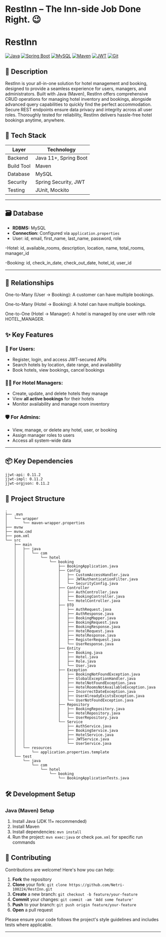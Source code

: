 # RestInn – The Inn-side Job Done Right. 😉

# RestInn

[![Java](https://img.shields.io/badge/Java-17-blue?logo=java&logoColor=white)](https://www.oracle.com/java/)
[![Spring Boot](https://img.shields.io/badge/Spring_Boot-3.5.6-green?logo=spring&logoColor=white)](https://spring.io/projects/spring-boot)
[![MySQL](https://img.shields.io/badge/MySQL-8.0-blue?logo=mysql&logoColor=white)](https://www.mysql.com/)
[![Maven](https://img.shields.io/badge/Maven-3.8.6-red?logo=apachemaven&logoColor=white)](https://maven.apache.org/)
[![JWT](https://img.shields.io/badge/JWT-json_web_token-orange?logo=json-web-tokens&logoColor=white)](https://jwt.io/)
[![Git](https://img.shields.io/badge/Git-F05032?logo=git&logoColor=white)](https://git-scm.com/)


## 📝 Description

RestInn is your all-in-one solution for hotel management and booking, designed to provide a seamless experience for users, managers, and administrators. Built with Java (Maven), RestInn offers comprehensive CRUD operations for managing hotel inventory and bookings, alongside advanced query capabilities to quickly find the perfect accommodation. Secure REST endpoints ensure data privacy and integrity across all user roles. Thoroughly tested for reliability, RestInn delivers hassle-free hotel bookings anytime, anywhere.


## 🚀 Tech Stack

| Layer         | Technology             |
|---------------|-------------------------|
| Backend       | Java 11+, Spring Boot   |
| Build Tool    | Maven                   |
| Database      | MySQL                   |
| Security      | Spring Security, JWT    |
| Testing       | JUnit, Mockito          |

---

## 🗃️ Database

- **RDBMS:** MySQL
- **Connection:** Configured via `application.properties`
- User: id, email, first_name, last_name, password, role

-Hotel: id, available_rooms, description, location, name, total_rooms, manager_id

-Booking: id, check_in_date, check_out_date, hotel_id, user_id

---
## 🔗 Relationships

One-to-Many (User → Booking): A customer can have multiple bookings.

One-to-Many (Hotel → Booking): A hotel can have multiple bookings.

One-to-One (Hotel → Manager): A hotel is managed by one user with role HOTEL_MANAGER.


## ✨ Key Features

### 👤 For Users:
- Register, login, and access JWT-secured APIs
- Search hotels by location, date range, and availability
- Book hotels, view bookings, cancel bookings

### 🧑‍💼 For Hotel Managers:
- Create, update, and delete hotels they manage
- View **all active bookings** for their hotels
- Monitor availability and manage room inventory

### 🛡️ For Admins:
- View, manage, or delete any hotel, user, or booking
- Assign manager roles to users
- Access all system-wide data

---

## 📦 Key Dependencies

```
jjwt-api: 0.11.2
jjwt-impl: 0.11.2
jjwt-orgjson: 0.11.2
```

## 📁 Project Structure

```
.
├── .mvn
│   └── wrapper
│       └── maven-wrapper.properties
├── mvnw
├── mvnw.cmd
├── pom.xml
└── src
    ├── main
    │   ├── java
    │   │   └── com
    │   │       └── hotel
    │   │           └── booking
    │   │               ├── BookingApplication.java
    │   │               ├── Config
    │   │               │   ├── CustomAccessHandler.java
    │   │               │   ├── JWTAuthenticationFilter.java
    │   │               │   └── SecurityConfig.java
    │   │               ├── Controller
    │   │               │   ├── AuthController.java
    │   │               │   ├── BookingController.java
    │   │               │   └── HotelController.java
    │   │               ├── DTO
    │   │               │   ├── AuthRequest.java
    │   │               │   ├── AuthResponse.java
    │   │               │   ├── BookingMapper.java
    │   │               │   ├── BookingRequest.java
    │   │               │   ├── BookingResponse.java
    │   │               │   ├── HotelRequest.java
    │   │               │   ├── HotelResponse.java
    │   │               │   ├── RegisterRequest.java
    │   │               │   └── UserResponse.java
    │   │               ├── Entity
    │   │               │   ├── Booking.java
    │   │               │   ├── Hotel.java
    │   │               │   ├── Role.java
    │   │               │   └── User.java
    │   │               ├── Exception
    │   │               │   ├── BookingNotFoundException.java
    │   │               │   ├── GlobalExceptionHandler.java
    │   │               │   ├── HotelNotFoundException.java
    │   │               │   ├── HotelRoomsNotAvailableException.java
    │   │               │   ├── IncorrectDateException.java
    │   │               │   ├── UserAlreadyExistsException.java
    │   │               │   └── UserNotFoundException.java
    │   │               ├── Repository
    │   │               │   ├── BookingRepository.java
    │   │               │   ├── HotelRepository.java
    │   │               │   └── UserRepository.java
    │   │               └── Service
    │   │                   ├── AuthService.java
    │   │                   ├── BookingService.java
    │   │                   ├── HotelService.java
    │   │                   ├── JWTService.java
    │   │                   └── UserService.java
    │   └── resources
    │       └── application.properties.template
    └── test
        └── java
            └── com
                └── hotel
                    └── booking
                        └── BookingApplicationTests.java
```

## 🛠️ Development Setup

### Java (Maven) Setup
1. Install Java (JDK 11+ recommended)
2. Install Maven
3. Install dependencies: `mvn install`
4. Run the project: `mvn exec:java` or check `pom.xml` for specific run commands


## 👥 Contributing

Contributions are welcome! Here's how you can help:

1. **Fork** the repository
2. **Clone** your fork: `git clone https://github.com/Netri-100224/RestInn.git`
3. **Create** a new branch: `git checkout -b feature/your-feature`
4. **Commit** your changes: `git commit -am 'Add some feature'`
5. **Push** to your branch: `git push origin feature/your-feature`
6. **Open** a pull request

Please ensure your code follows the project's style guidelines and includes tests where applicable.

---
